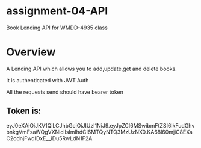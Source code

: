 # assignment-04-API
Book Lending API for WMDD-4935 class


# Overview
A Lending API which allows you to add,update,get and delete books.

It is authenticated with JWT Auth

All the requests send should have bearer token

## Token is:

eyJ0eXAiOiJKV1QiLCJhbGciOiJIUzI1NiJ9.eyJpZCI6MSwibmFtZSI6IkFudGhvbnkgVmFsaWQgVXNlciIsImlhdCI6MTQyNTQ3MzUzNX0.KA68l60mjiC8EXaC2odnjFwdIDxE__iDu5RwLdN1F2A
